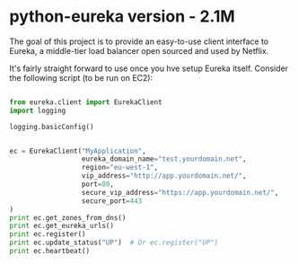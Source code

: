 python-eureka version - 2.1M
=============

The goal of this project is to provide an easy-to-use client interface to Eureka,
a middle-tier load balancer open sourced and used by Netflix.

It's fairly straight forward to use once you hve setup Eureka itself. Consider the following script (to be run on EC2):

```python

from eureka.client import EurekaClient
import logging

logging.basicConfig()


ec = EurekaClient("MyApplication",
                  eureka_domain_name="test.yourdomain.net",
                  region="eu-west-1",
                  vip_address="http://app.yourdomain.net/",
                  port=80,
                  secure_vip_address="https://app.yourdomain.net/",
                  secure_port=443
)
print ec.get_zones_from_dns()
print ec.get_eureka_urls()
print ec.register()
print ec.update_status("UP")  # Or ec.register("UP")
print ec.heartbeat()

```
